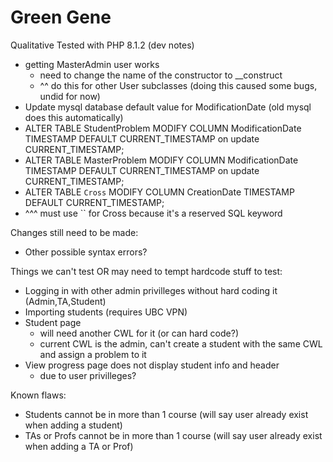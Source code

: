 # Green Gene

Qualitative Tested with PHP 8.1.2 (dev notes)
- getting MasterAdmin user works
    - need to change the name of the constructor to __construct
    - ^^ do this for other User subclasses (doing this caused some bugs, undid for now)
- Update mysql database default value for ModificationDate (old mysql does this automatically)
- ALTER TABLE StudentProblem MODIFY COLUMN ModificationDate TIMESTAMP DEFAULT CURRENT_TIMESTAMP on update CURRENT_TIMESTAMP;
- ALTER TABLE MasterProblem MODIFY COLUMN ModificationDate TIMESTAMP DEFAULT CURRENT_TIMESTAMP on update CURRENT_TIMESTAMP;
- ALTER TABLE `Cross` MODIFY COLUMN CreationDate TIMESTAMP DEFAULT CURRENT_TIMESTAMP;
- ^^^ must use `` for Cross because it's a reserved SQL keyword

Changes still need to be made:
- Other possible syntax errors?

Things we can't test OR may need to tempt hardcode stuff to test:
- Logging in with other admin privilleges without hard coding it (Admin,TA,Student)
- Importing students (requires UBC VPN)
- Student page
    - will need another CWL for it (or can hard code?)
    - current CWL is the admin, can't create a student with the same CWL and assign a problem to it
- View progress page does not display student info and header
    - due to user privilleges?


Known flaws:
- Students cannot be in more than 1 course (will say user already exist when adding a student)
- TAs or Profs cannot be in more than 1 course (will say user already exist when adding a TA or Prof)


